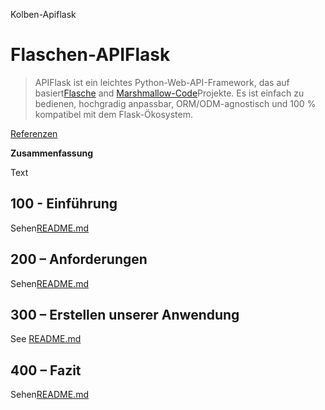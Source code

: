 Kolben-Apiflask

# Flaschen-APIFlask

> APIFlask ist ein leichtes Python-Web-API-Framework, das auf basiert[Flasche](https://github.com/pallets/flask) and [Marshmallow-Code](https://github.com/marshmallow-code)Projekte. Es ist einfach zu bedienen, hochgradig anpassbar, ORM/ODM-agnostisch und 100 % kompatibel mit dem Flask-Ökosystem.

[Referenzen](./REFERENCES.md)

**Zusammenfassung**

Text

## 100 - Einführung

Sehen[README.md](./100/README.md)

## 200 – Anforderungen

Sehen[README.md](./200/README.md)

## 300 – Erstellen unserer Anwendung

See [README.md](./300/README.md)

## 400 – Fazit

Sehen[README.md](./400/README.md)

